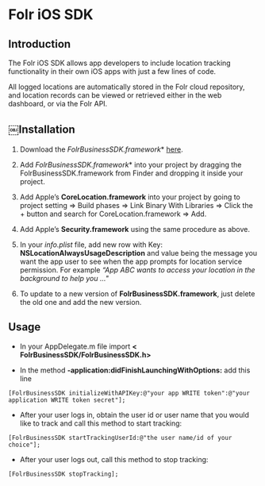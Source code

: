 # Folr iOS SDK

## Introduction

The Folr iOS SDK allows app developers to include location tracking functionality in their own iOS apps with just a few lines of code. 

All logged locations are automatically stored in the Folr cloud repository, and location records can be viewed or retrieved either in the web dashboard, or via the Folr API.

## ￼Installation

1. Download the **F​olrBusinessSDK.framework*​** [here](https://folr.com).

1. Add **F​olrBusinessSDK.framework*​** into your project by dragging the
FolrBusinessSDK.framework from Finder and dropping it inside your project.

2. Add Apple’s **C​oreLocation.framework​** into your project by going to 
project setting => Build phases => Link Binary With Libraries => Click the + button and search for CoreLocation.framework => Add.

3. Add Apple’s **S​ecurity.framework​** using the same procedure as above.

4. In your *info.plist* file, add new row with Key:
**NSLocationAlwaysUsageDescription​** and value being the message you want the app user to see when the app prompts for location service permission. 
For example *“App ABC wants to access your location in the background to help you ..."*

5. To update to a new version of **F​olrBusinessSDK.framework**, j​ust delete the old one and add the new version.

## Usage

- In your AppDelegate.m file import **<​FolrBusinessSDK/FolrBusinessSDK.h>**

- In the method ­​**-application:didFinishLaunchingWithOptions:** a​dd this line 

``` 
[FolrBusinessSDK initializeWithAPIKey:@"your app WRITE token":@"your application WRITE token secret"];
```

- After your user logs in, obtain the user id or user name that you would like to track and call this method to start tracking:

```
[FolrBusinessSDK startTrackingUserId:@"the user name/id of your choice"];
```

- After your user logs out, call this method to stop tracking:

```
[FolrBusinessSDK stopTracking];
```

